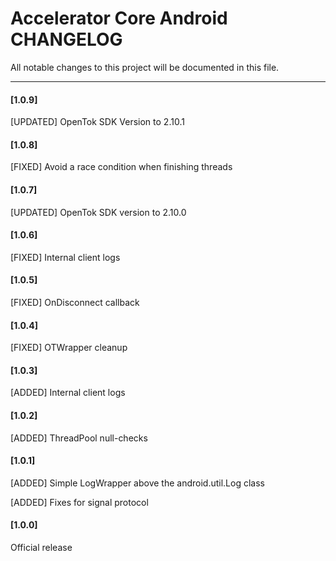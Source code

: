 # Accelerator Core Android CHANGELOG
All notable changes to this project will be documented in this file.

--------------------------------------
#### [1.0.9]

[UPDATED] OpenTok SDK Version to 2.10.1

#### [1.0.8]

[FIXED] Avoid a race condition when finishing threads

#### [1.0.7]

[UPDATED] OpenTok SDK version to 2.10.0

#### [1.0.6]

[FIXED] Internal client logs

#### [1.0.5]

[FIXED] OnDisconnect callback

#### [1.0.4]

[FIXED] OTWrapper cleanup

#### [1.0.3]

[ADDED] Internal client logs

#### [1.0.2]

[ADDED] ThreadPool null-checks

#### [1.0.1]

[ADDED]	Simple LogWrapper above the android.util.Log class

[ADDED]	Fixes for signal protocol

#### [1.0.0]

Official release

